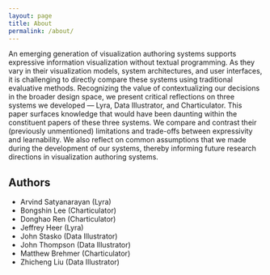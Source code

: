 ```yaml
---
layout: page
title: About
permalink: /about/
---
```


An emerging generation of visualization authoring systems supports expressive information visualization without textual programming. As they vary in their visualization models, system architectures, and user interfaces, it is challenging to directly compare these systems using traditional evaluative methods. Recognizing the value of contextualizing our decisions in the broader design space, we present critical reflections on three systems we developed — Lyra, Data Illustrator, and Charticulator. This paper surfaces knowledge that would have been daunting within the constituent papers of these three systems. We compare and contrast their (previously unmentioned) limitations and trade-offs between expressivity and learnability. We also reflect on common assumptions that we made during the development of our systems, thereby informing future research directions in visualization authoring systems.

## Authors

- Arvind Satyanarayan (Lyra)
- Bongshin Lee (Charticulator)
- Donghao Ren (Charticulator)
- Jeffrey Heer (Lyra)
- John Stasko (Data Illustrator)
- John Thompson (Data Illustrator)
- Matthew Brehmer (Charticulator)
- Zhicheng Liu (Data Illustrator)